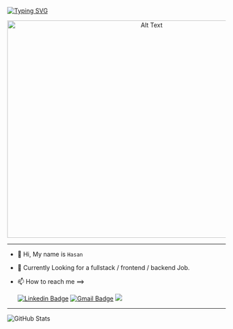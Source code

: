 [![Typing SVG](https://readme-typing-svg.herokuapp.com?duration=3000&center=true&size=40&width=1000&height=90&lines=Welcome+to+my+Github+Page!;I'm+Hasan+Omar+😄)](https://git.io/typing-svg)
  

<p align="center">
  <img src="https://hawkticehurst.com/imgs/hero.png" alt="Alt Text" width="650" height="500">
</p>
  
  <hr>


- 👋 Hi, My name is `Hasan`
- 👀 Currently Looking for a fullstack / frontend / backend Job.
- 📫 How to reach me ==>

     [![Linkedin Badge](https://img.shields.io/badge/-Hasan%20Omar-blue?style=flat-square&logo=Linkedin&logoColor=white&link&=https://www.linkedin.com/in/hasan-omar-123h/)](https://www.linkedin.com/in/hasan-omar-123h/) 
[![Gmail Badge](https://img.shields.io/badge/-hasanromar2002@gmail.com-c14438?style=flat-square&logo=Gmail&logoColor=white&link=mailto:hasanromar2002@gmail.com)](mailto:hasanromar2002@gmail.com)
    ![](https://komarev.com/ghpvc/?username=HasanOmar1&style=flat-square)
<hr>


![GitHub Stats](https://github-readme-stats.vercel.app/api?username=HasanOmar1&theme=radical)


